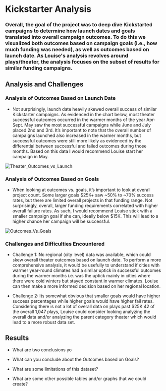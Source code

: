 # Kickstarter Analysis 

### Overall, the goal of the project was to deep dive Kickstarted campaigns to determine how launch dates and goals translated into overall campaign outcomes. To do this we visualized both outcomes based on campaign goals (i.e., how much funding was needed), as well as outcomes based on launch date. As Louise's analysis revolves around plays/theater, the analysis focuses on the subset of results for similar funding campaigns.

## Analysis and Challenges

### Analysis of Outcomes Based on Launch Date

- Not surprisingly, launch date heavily skewed overall success of similar Kickstarter campaigns. As evidenced in the chart below,  most theater successful outcomes occurred in the warmer months of the year Apr-Sept. May saw the most successful campaigns while June and July placed 2nd and 3rd. It’s important to note that the overall number of campaigns launched also increased in the warmer months, but successful outcomes were still more likely as evidenced by the differential between successful and failed outcomes during those months. Based on this data I would recommend Louise start her campaign in May.

![Theater_Outcomes_vs_Launch](https://user-images.githubusercontent.com/111612130/187039173-2a497faf-984a-4cbc-a45e-4f76130b10f1.png)

### Analysis of Outcomes Based on Goals

- When looking at outcomes vs. goals, it’s important to look at overall project count. Some larger goals $25K+ saw ~50% to ~70% success rates, but there are limited overall projects in that funding range. Not surprisingly, overall, larger funding requirements correlated with higher overall failure rates. As such, I would recommend Louise stick with a smaller campaign goal if she can, ideally below $15K. This will lead to a higher chance her campaign will be successful.

![Outcomes_Vs_Goals](https://user-images.githubusercontent.com/111612130/187039638-cad52fa2-17b9-49ee-bf1f-0fa67290df4e.png)


### Challenges and Difficulties Encountered

- Challenge 1: No regional (city level) data was available, which could skew overall theater outcomes based on launch date. To perform a more comprehensive analysis, it would be usefully to understand if cities with warmer year-round climates had a similar uptick in successful outcomes during the warmer months i.e. was the uptick mainly in cities where there were cold winters but stayed constant in warmer climates. Louise can then make a more informed decision based on her regional location.

- Challenge 2: Its somewhat obvious that smaller goals would have higher success percentages while higher goals would have higher fail rates. Considering there is not a lot of overall data on plays past $25K 42 of the overall 1,047 plays, Louise could consider looking analyzing the overall data and/or analyzing the parent category theater which would lead to a more robust data set.

## Results

- What are two conclusions yo

- What can you conclude about the Outcomes based on Goals?

- What are some limitations of this dataset?

- What are some other possible tables and/or graphs that we could create?
